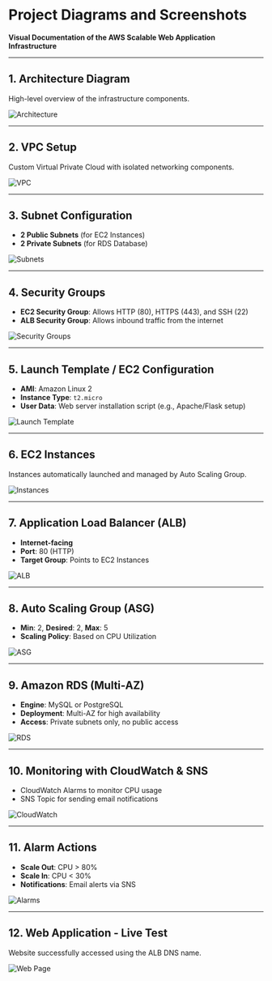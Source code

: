 # Project Diagrams and Screenshots

**Visual Documentation of the AWS Scalable Web Application Infrastructure**

---

## 1. Architecture Diagram

High-level overview of the infrastructure components.

![Architecture](./images/Diagram.png)

---

## 2. VPC Setup

Custom Virtual Private Cloud with isolated networking components.

![VPC](./images/VPC.png)

---

## 3. Subnet Configuration

- **2 Public Subnets** (for EC2 Instances)
- **2 Private Subnets** (for RDS Database)

![Subnets](./images/Subnets.png)

---

## 4. Security Groups

- **EC2 Security Group**: Allows HTTP (80), HTTPS (443), and SSH (22)
- **ALB Security Group**: Allows inbound traffic from the internet

![Security Groups](./images/SecurityGroup.png)

---

## 5. Launch Template / EC2 Configuration

- **AMI**: Amazon Linux 2  
- **Instance Type**: `t2.micro`  
- **User Data**: Web server installation script (e.g., Apache/Flask setup)

![Launch Template](./images/LuanchTemplate.png)

---

## 6. EC2 Instances

Instances automatically launched and managed by Auto Scaling Group.

![Instances](./images/Instances.png)

---

## 7. Application Load Balancer (ALB)

- **Internet-facing**  
- **Port**: 80 (HTTP)  
- **Target Group**: Points to EC2 Instances

![ALB](./images/LoadBalancer.png)

---

## 8. Auto Scaling Group (ASG)

- **Min**: 2, **Desired**: 2, **Max**: 5  
- **Scaling Policy**: Based on CPU Utilization

![ASG](./images/AutoScaling.png)

---

## 9. Amazon RDS (Multi-AZ)

- **Engine**: MySQL or PostgreSQL  
- **Deployment**: Multi-AZ for high availability  
- **Access**: Private subnets only, no public access

![RDS](./images/RDS-DB.png)

---

## 10. Monitoring with CloudWatch & SNS

- CloudWatch Alarms to monitor CPU usage  
- SNS Topic for sending email notifications

![CloudWatch](./images/Cloudwatch.png)

---

## 11. Alarm Actions

- **Scale Out**: CPU > 80%  
- **Scale In**: CPU < 30%  
- **Notifications**: Email alerts via SNS

![Alarms](./images/SNS.png)

---

## 12. Web Application - Live Test

Website successfully accessed using the ALB DNS name.

![Web Page](./images/WebPage.png)